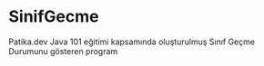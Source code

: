 # SinifGecme
Patika.dev Java 101 eğitimi kapsamında oluşturulmuş Sınıf Geçme Durumunu gösteren program
